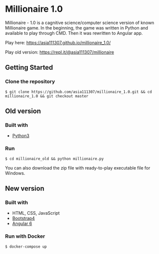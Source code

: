 # Millionaire 1.0

Millionaire - 1.0 is a cagnitive science/computer science version of known Millionaire game. In the beginning, the game was written in Python and available to play through CMD. Then it was rewritten to Angular app.   

Play here: https://asia111307.github.io/millionaire_1.0/

Play old version: https://repl.it/@asia111307/millionaire


## Getting Started
### Clone the repository
    $ git clone https://github.com/asia111307/millionaire_1.0.git && cd millionaire_1.0 && git checkout master

## Old version 
### Built with
- [Python3](https://www.python.org/)
### Run
    $ cd millionaire_old && python millionaire.py
   
You can also download the zip file with ready-to-play executable file for Windows.

## New version 
### Built with
- HTML, CSS, JavaScript
- [Bootstrap4](https://getbootstrap.com/docs/4.3/getting-started/introduction/)
- [Angular 6](https://angular.io/)
### Run with Docker
    $ docker-compose up
    
    



